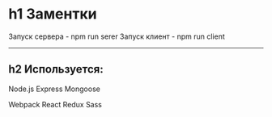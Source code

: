 h1 Заментки
===
Запуск сервера - npm run serer
Запуск клиент - npm run client

<hr>

h2 Используется:
---
Node.js
Express
Mongoose

Webpack
React
Redux
Sass